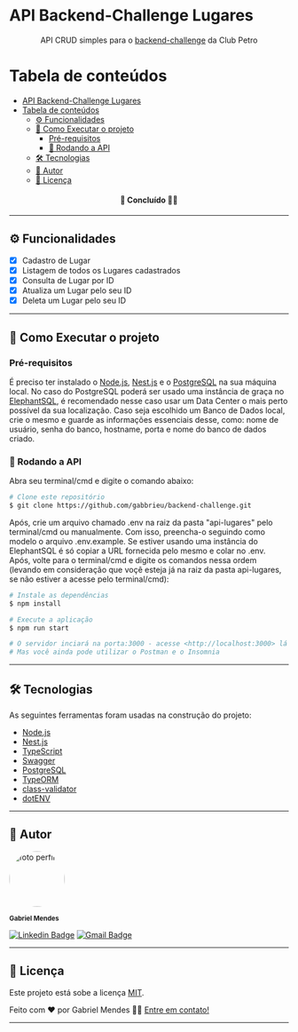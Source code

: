 # API Backend-Challenge Lugares
<p align="center">
  API CRUD simples para o <a href= "https://github.com/ClubPetro/backend-challenge">backend-challenge</a> da Club Petro
</p>

Tabela de conteúdos
=================
- [API Backend-Challenge Lugares](#api-backend-challenge-lugares)
- [Tabela de conteúdos](#tabela-de-conteúdos)
  - [⚙️ Funcionalidades](#️-funcionalidades)
  - [🚀 Como Executar o projeto](#-como-executar-o-projeto)
    - [Pré-requisitos](#pré-requisitos)
    - [🎲 Rodando a API](#-rodando-a-api)
  - [🛠 Tecnologias](#-tecnologias)
  - [👦 Autor](#-autor)
  - [📝 Licença](#-licença)

<h4 align="center"> 
  🚧 Concluído 🚀🚧
</h4>

---

## ⚙️ Funcionalidades

- [x] Cadastro de Lugar
- [x] Listagem de todos os Lugares cadastrados
- [x] Consulta de Lugar por ID
- [x] Atualiza um Lugar pelo seu ID
- [x] Deleta um Lugar pelo seu ID

---

## 🚀 Como Executar o projeto

### Pré-requisitos

É preciso ter instalado o [Node.js](https://nodejs.org/en/), [Nest.js](https://nestjs.com/) e o [PostgreSQL](https://www.postgresql.org/) na sua máquina local. No caso do PostgreSQL poderá ser usado uma instância de graça no [ElephantSQL](https://www.elephantsql.com/), é recomendado nesse caso usar um Data Center o mais perto possível da sua localização. Caso seja escolhido um Banco de Dados local, crie o mesmo e guarde as informações essenciais desse, como: nome de usuário, senha do banco, hostname, porta e nome do banco de dados criado.

### 🎲 Rodando a API

Abra seu terminal/cmd e digite o comando abaixo:
```bash
# Clone este repositório
$ git clone https://github.com/gabbrieu/backend-challenge.git
```

Após, crie um arquivo chamado .env na raiz da pasta "api-lugares" pelo terminal/cmd ou manualmente. Com isso, preencha-o seguindo como modelo o arquivo .env.example. Se estiver usando uma instância do ElephantSQL é só copiar a URL fornecida pelo mesmo e colar no .env. Após, volte para o terminal/cmd e digite os comandos nessa ordem (levando em consideração que voçê esteja já na raiz da pasta api-lugares, se não estiver a acesse pelo terminal/cmd):

```bash
# Instale as dependências
$ npm install

# Execute a aplicação
$ npm run start

# O servidor inciará na porta:3000 - acesse <http://localhost:3000> lá terá a API toda documentada e pronta pra uso com o próprio Swagger (recomendado).
# Mas você ainda pode utilizar o Postman e o Insomnia
```
---

## 🛠 Tecnologias

As seguintes ferramentas foram usadas na construção do projeto:

- [Node.js](https://nodejs.org/en/)
- [Nest.js](https://nestjs.com/)
- [TypeScript](https://www.typescriptlang.org/)
- [Swagger](https://swagger.io/)
- [PostgreSQL](https://www.postgresql.org/)
- [TypeORM](https://typeorm.io/)
- [class-validator](https://github.com/typestack/class-validator)
- [dotENV](https://github.com/motdotla/dotenv)

---

## 👦 Autor

<img style="border-radius: 50%;" src="https://avatars3.githubusercontent.com/u/73564749?s=460&u=dca37f3c329fbfd9342f541e37629f9c2747afd6&v=4" width="100px;" alt="foto perfil"/>

<sub><b>Gabriel Mendes</b></sub>

[![Linkedin Badge](https://img.shields.io/badge/-Gabriel-blue?style=flat-square&logo=Linkedin&logoColor=white&link=https://www.linkedin.com/in/gabbrieu/)](https://www.linkedin.com/in/gabbrieu/) [![Gmail Badge](https://img.shields.io/badge/-gabrielhmendes@gmail.com-c14438?style=flat-square&logo=Gmail&logoColor=white&link=mailto:gabrielhmendes@gmail.com)](mailto:gabrielhmendes@gmail.com)

---

## 📝 Licença

Este projeto está sobe a licença [MIT](../LICENSE).

Feito com ❤️ por Gabriel Mendes 👋🏽 [Entre em contato!](https://www.linkedin.com/in/gabbrieu/)

---

